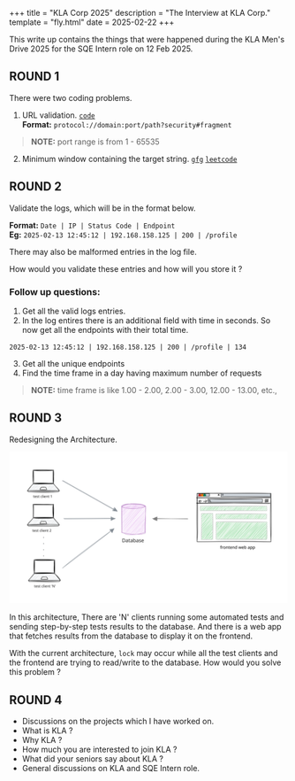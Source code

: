 +++
title = "KLA Corp 2025"
description = "The Interview at KLA Corp."
template = "fly.html"
date = 2025-02-22
+++

This write up contains the things that were happened during the KLA Men's Drive 2025 for the SQE Intern role on 12 Feb 2025.

## ROUND 1

There were two coding problems.

1. URL validation. [`code`](https://rentry.co/validate-url)  
**Format:** `protocol://domain:port/path?security#fragment`  

> **NOTE:** port range is from 1 - 65535

2. Minimum window containing the target string. [`gfg`](https://www.geeksforgeeks.org/find-the-smallest-window-in-a-string-containing-all-characters-of-another-string/) [`leetcode`](https://leetcode.com/problems/minimum-window-substring/description/)

## ROUND 2

Validate the logs, which will be in the format below.

**Format:** `Date | IP | Status Code | Endpoint`  
**Eg:** `2025-02-13 12:45:12 | 192.168.158.125 | 200 | /profile`

There may also be malformed entries in the log file.

How would you validate these entries and how will you store it ?

### Follow up questions:

1. Get all the valid logs entries.
2. In the log entires there is an additional field with time in seconds. So now get all the endpoints with their total time.  
```
2025-02-13 12:45:12 | 192.168.158.125 | 200 | /profile | 134
```

3. Get all the unique endpoints
4. Find the time frame in a day having maximum number of requests
> **NOTE:** time frame is like 1.00 - 2.00, 2.00 - 3.00, 12.00 - 13.00, etc.,

## ROUND 3

Redesigning the Architecture.

![](./KLA_R3.svg)

In this architecture, There are 'N' clients running some automated tests and sending step-by-step tests results to the database. And there is a web app that fetches results from the database to display it on the frontend.

With the current architecture, `lock` may occur while all the test clients and the frontend are trying to read/write to the database. How would you solve this problem ?

## ROUND 4

- Discussions on the projects which I have worked on.
- What is KLA ?
- Why KLA ?
- How much you are interested to join KLA ?
- What did your seniors say about KLA ?
- General discussions on KLA and SQE Intern role.
